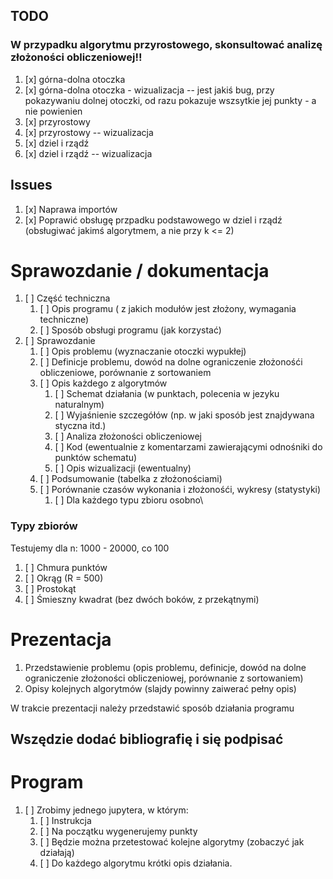 ## TODO

### W przypadku algorytmu przyrostowego, skonsultować analizę złożoności obliczeniowej!!


1. [x] górna-dolna otoczka
2. [x] górna-dolna otoczka - wizualizacja -- jest jakiś bug, przy pokazywaniu dolnej otoczki, od razu pokazuje wszsytkie jej punkty - a nie powienien
3. [x] przyrostowy
4. [x] przyrostowy -- wizualizacja
5. [x] dziel i rządź 
6. [x] dziel i rządź -- wizualizacja 

## Issues

1. [x] Naprawa importów
2. [x] Poprawić obsługę przpadku podstawowego w dziel i rządź (obsługiwać jakimś algorytmem, a nie przy k <= 2)


# Sprawozdanie / dokumentacja

1. [ ] Część techniczna
    1. [ ] Opis programu ( z jakich modułów jest złożony, wymagania techniczne)
    2. [ ] Sposób obsługi programu (jak korzystać)
2. [ ] Sprawozdanie
    1. [ ] Opis problemu (wyznaczanie otoczki wypukłej)
    2. [ ] Definicje problemu, dowód na dolne ograniczenie złożonośći obliczeniowe, porównanie z sortowaniem
    3. [ ] Opis każdego z algorytmów
        1. [ ] Schemat działania (w punktach, polecenia w jezyku naturalnym)
        2. [ ] Wyjaśnienie szczegółów (np. w jaki sposób jest znajdywana styczna itd.)
        2. [ ] Analiza złożoności obliczeniowej
        4. [ ] Kod (ewentualnie z komentarzami zawierającymi odnośniki do punktów schematu)
        5. [ ] Opis wizualizacji (ewentualny)
    4. [ ] Podsumowanie (tabelka z złożonościami)
    5. [ ] Porównanie czasów wykonania i złożonośći, wykresy (statystyki)
        1. [ ] Dla każdego typu zbioru osobno\


### Typy zbiorów

Testujemy dla n: 1000 - 20000, co 100

1. [ ] Chmura punktów 
2. [ ] Okrąg (R = 500) 
3. [ ] Prostokąt 
4. [ ] Śmieszny kwadrat (bez dwóch boków, z przekątnymi)

# Prezentacja

1. Przedstawienie problemu (opis problemu, definicje, dowód na dolne ograniczenie złożoności obliczeniowej, porównanie z sortowaniem)
2. Opisy kolejnych algorytmów (slajdy powinny zaiwerać pełny opis)

W trakcie prezentacji należy przedstawić sposób działania programu


## Wszędzie dodać bibliografię i się podpisać 

# Program

1. [ ] Zrobimy jednego jupytera, w którym:
    1. [ ] Instrukcja
    2. [ ] Na początku wygenerujemy punkty
    3. [ ] Będzie można przetestować kolejne algorytmy (zobaczyć jak działają) 
    4. [ ] Do każdego algorytmu krótki opis działania.

